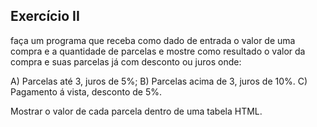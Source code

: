 ## Exercício II

faça um programa que receba como dado de entrada 
o valor de uma compra e a quantidade de parcelas
e mostre como resultado o valor da compra e suas parcelas
já com desconto ou juros onde:

A) Parcelas até 3, juros de 5%;
B) Parcelas acima de 3, juros de 10%.
C) Pagamento á vista, desconto de 5%.

Mostrar o valor de cada parcela dentro de uma tabela HTML.